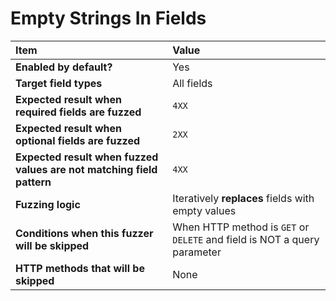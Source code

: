 # Empty Strings In Fields

| Item                                                                  | Value                                                                    |
|:----------------------------------------------------------------------|:-------------------------------------------------------------------------|
| **Enabled by default?**                                               | Yes                                                                      |
| **Target field types**                                                | All fields                                                               |
| **Expected result when required fields are fuzzed**                   | `4XX`                                                                    |
| **Expected result when optional fields are fuzzed**                   | `2XX`                                                                    |
| **Expected result when fuzzed values are not matching field pattern** | `4XX`                                                                    |
| **Fuzzing logic**                                                     | Iteratively **replaces** fields with empty values                        |
| **Conditions when this fuzzer will be skipped**                       | When HTTP method is `GET` or `DELETE` and field is NOT a query parameter |
| **HTTP methods that will be skipped**                                 | None                                                                     |